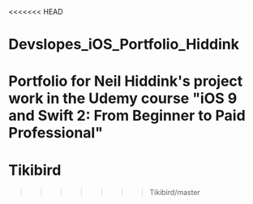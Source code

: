<<<<<<< HEAD
# Devslopes_iOS_Portfolio_Hiddink
Portfolio for Neil Hiddink's project work in the Udemy course "iOS 9 and Swift 2: From Beginner to Paid Professional"
=======
# Tikibird
>>>>>>> Tikibird/master

